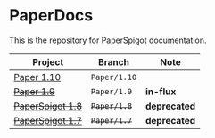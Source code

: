 # PaperDocs
This is the repository for PaperSpigot documentation.

| Project                                                            | Branch          | Note           |
|--------------------------------------------------------------------|-----------------|----------------|
| [Paper 1.10](https://paper.readthedocs.org/en/paper-1.10/)         | `Paper/1.10`    |                |
| ~~[Paper 1.9](https://paper.readthedocs.org/en/paper-1.9/)~~       | ~~`Paper/1.9`~~ |   **in-flux**  |
| ~~[PaperSpigot 1.8](https://paper.readthedocs.org/en/paper-1.8/)~~ | ~~`Paper/1.8`~~ | **deprecated** |
| ~~[PaperSpigot 1.7](https://paper.readthedocs.org/en/paper-1.7/)~~ | ~~`Paper/1.7`~~ | **deprecated** |
